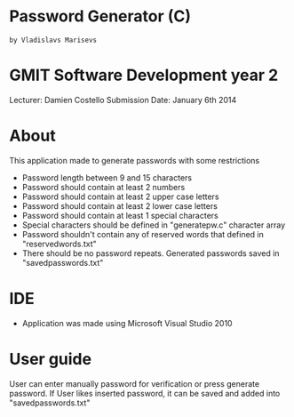 # Password Generator (C)
	by Vladislavs Marisevs

# GMIT Software Development year 2
Lecturer: Damien Costello
Submission Date: January 6th 2014

# About
This application made to generate passwords with some restrictions
- Password length between 9 and 15 characters
- Password should contain at least 2 numbers
- Password should contain at least 2 upper case letters
- Password should contain at least 2 lower case letters
- Password should contain at least 1 special characters
- Special characters should be defined in "generatepw.c" character array
- Password shouldn't contain any of reserved words that defined in "reservedwords.txt"
- There should be no password repeats. Generated passwords saved in "savedpasswords.txt"

# IDE 
-	Application was made using Microsoft Visual Studio 2010
	
# User guide

User can enter manually password for verification or press generate password. If User likes inserted password, it can be saved and added into "savedpasswords.txt"
